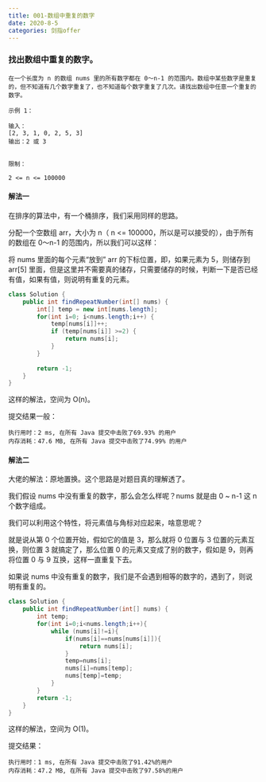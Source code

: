 ```yaml
---
title: 001-数组中重复的数字
date: 2020-8-5
categories: 剑指offer
---
```


### 找出数组中重复的数字。

```
在一个长度为 n 的数组 nums 里的所有数字都在 0～n-1 的范围内。数组中某些数字是重复的，但不知道有几个数字重复了，也不知道每个数字重复了几次。请找出数组中任意一个重复的数字。

示例 1：

输入：
[2, 3, 1, 0, 2, 5, 3]
输出：2 或 3 


限制：

2 <= n <= 100000
```



#### 解法一

在排序的算法中，有一个桶排序，我们采用同样的思路。

分配一个空数组 arr，大小为 n（ n <= 100000，所以是可以接受的），由于所有的数组在 0～n-1 的范围内，所以我们可以这样：

将 nums 里面的每个元素“放到” arr 的下标位置，即，如果元素为 5，则储存到 arr[5] 里面，但是这里并不需要真的储存，只需要储存的时候，判断一下是否已经有值，如果有值，则说明有重复的元素。

```java
class Solution {
    public int findRepeatNumber(int[] nums) {
        int[] temp = new int[nums.length];
        for(int i=0; i<nums.length;i++) {
            temp[nums[i]]++;
            if (temp[nums[i]] >=2) {
                return nums[i];
            }
        }
        
        return -1;
    }
}
```

这样的解法，空间为 O(n)。

提交结果一般：

```
执行用时：2 ms, 在所有 Java 提交中击败了69.93% 的用户
内存消耗：47.6 MB, 在所有 Java 提交中击败了74.99% 的用户
```



#### 解法二

大佬的解法：原地置换。这个思路是对题目真的理解透了。

我们假设 nums 中没有重复的数字，那么会怎么样呢？nums 就是由 0 ~ n-1 这 n 个数字组成。

我们可以利用这个特性，将元素值与角标对应起来，啥意思呢？

就是说从第 0 个位置开始，假如它的值是 3，那么就将 0 位置与 3 位置的元素互换，则位置 3 就搞定了，那么位置 0 的元素又变成了别的数字，假如是 9，则再将位置 0 与 9 互换，这样一直重复下去。

如果说 nums 中没有重复的数字，我们是不会遇到相等的数字的，遇到了，则说明有重复的。

```java
class Solution {
    public int findRepeatNumber(int[] nums) {
        int temp;
        for(int i=0;i<nums.length;i++){
            while (nums[i]!=i){
                if(nums[i]==nums[nums[i]]){
                    return nums[i];
                }
                temp=nums[i];
                nums[i]=nums[temp];
                nums[temp]=temp;
            }
        }
        return -1;
    }
}
```

这样的解法，空间为 O(1)。

提交结果：

```
执行用时：1 ms, 在所有 Java 提交中击败了91.42%的用户
内存消耗：47.2 MB, 在所有 Java 提交中击败了97.58%的用户
```

